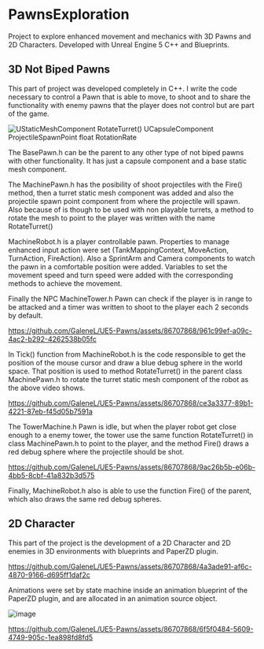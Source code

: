 # PawnsExploration

Project to explore enhanced movement and mechanics with 3D Pawns and 2D Characters.
Developed with Unreal Engine 5 C++ and Blueprints.

## 3D Not Biped Pawns
This part of project was developed completely in C++. I write the code necessary to control a Pawn that is able to move, to shoot and to share the functionality with enemy pawns that the player does not control but are part of the game.

![UStaticMeshComponent RotateTurret() UCapsuleComponent ProjectileSpawnPoint float RotationRate](https://github.com/GaleneL/UE5-Pawns/assets/86707868/da25325f-423a-4b12-8d08-5458343a1df2)

The BasePawn.h can be the parent to any other type of not biped pawns with other functionality. It has just a capsule component and a base static mesh component.

The MachinePawn.h has the posibility of shoot projectiles with the Fire() method, then a turret static mesh component was added and also the projectile spawn point component from where the projectile will spawn. Also because of is though to be used with non playable turrets, a method to rotate the mesh to point to the player was written with the name RotateTurret()

MachineRobot.h is a player controllable pawn. Properties to manage enhanced input action were set (TankMappingContext, MoveAction, TurnAction, FireAction). Also a SprintArm and Camera components to watch the pawn in a comfortable position were added. Variables to set the movement speed and turn speed were added with the corresponding methods to achieve the movement.

Finally the NPC MachineTower.h Pawn can check if the player is in range to be attacked and a timer was written to shoot to the player each 2 seconds by default.

https://github.com/GaleneL/UE5-Pawns/assets/86707868/961c99ef-a09c-4ac2-b292-4262538b05fc

In Tick() function from MachineRobot.h is the code responsible to get the position of the mouse cursor and draw a blue debug sphere in the world space. That position is used to method RotateTurret() in the parent class MachinePawn.h to rotate the turret static mesh component of the robot as the above video shows.

https://github.com/GaleneL/UE5-Pawns/assets/86707868/ce3a3377-89b1-4221-87eb-f45d05b7591a

The TowerMachine.h Pawn is idle, but when the player robot get close enough to a enemy tower, the tower use the same function RotateTurret() in class MachinePawn.h to point to the player, and the method Fire() draws a red debug sphere where the projectile should be shot.

https://github.com/GaleneL/UE5-Pawns/assets/86707868/9ac26b5b-e06b-4bb5-8cbf-41a832b3d575

Finally, MachineRobot.h also is able to use the function Fire() of the parent, which also draws the same red debug spheres.

## 2D Character

This part of the project is the development of a 2D Character and 2D enemies in 3D environments with blueprints and PaperZD plugin.

https://github.com/GaleneL/UE5-Pawns/assets/86707868/4a3ade91-af6c-4870-9166-d695ff1daf2c

Animations were set by state machine inside an animation blueprint of the PaperZD plugin, and are allocated in an animation source object.

![image](https://github.com/GaleneL/UE5-Pawns/assets/86707868/d9f35ef4-b0d4-4939-ad3a-ecd8292b9c41)

https://github.com/GaleneL/UE5-Pawns/assets/86707868/6f5f0484-5609-4749-905c-1ea898fd8fd5





